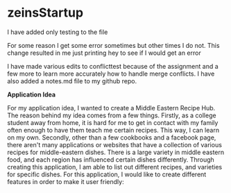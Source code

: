 # zeinsStartup
 I have added only testing to the file

 For some reason I get some error sometimes but other times I do not. This change resulted in me just printing hey to see if I would get an error

 I have made various edits to conflicttest because of the assignment and a few more to learn more accurately how to handle merge conflicts. I have also added a notes.md file to my github repo.
 
 **Application Idea**

 For my application idea, I wanted to create a Middle Eastern Recipe Hub. The reason behind my idea comes from a few things. Firstly, as a college student away from home, it is hard for me to get in contact with my family often enough to have them teach me certain recipes. This way, I can learn on my own. Secondly, other than a few cookbooks and a facebook page, there aren't many applications or websites that have a collection of various recipes for middle-eastern dishes. There is a large variety in middle eastern food, and each region has influenced certain dishes differently. Through creating this application, I am able to list out different recipes, and varieties for specific dishes.
For this application, I would like to create different features in order to make it user friendly:
